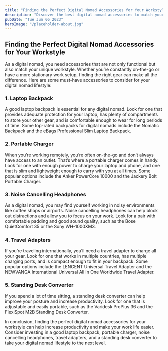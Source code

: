 ```yaml
---
title: "Finding the Perfect Digital Nomad Accessories for Your Workstyle"
description: "Discover the best digital nomad accessories to match your workstyle and increase productivity. Find out more here!"
pubDate: "Tue Jun 06 2023"
heroImage: "/placeholder-about.jpg"
---
```


## Finding the Perfect Digital Nomad Accessories for Your Workstyle

As a digital nomad, you need accessories that are not only functional but also match your unique workstyle. Whether you’re constantly on-the-go or have a more stationary work setup, finding the right gear can make all the difference. Here are some must-have accessories to consider for your digital nomad lifestyle:

### 1. Laptop Backpack

A good laptop backpack is essential for any digital nomad. Look for one that provides adequate protection for your laptop, has plenty of compartments to store your other gear, and is comfortable enough to wear for long periods of time. Some top-rated backpacks for digital nomads include the Nomatic Backpack and the eBags Professional Slim Laptop Backpack.

### 2. Portable Charger

When you’re working remotely, you’re often on-the-go and don’t always have access to an outlet. That’s where a portable charger comes in handy. Look for one with enough power to charge your laptop and phone, and one that is slim and lightweight enough to carry with you at all times. Some popular options include the Anker PowerCore 10000 and the Jackery Bolt Portable Charger.

### 3. Noise Cancelling Headphones

As a digital nomad, you may find yourself working in noisy environments like coffee shops or airports. Noise cancelling headphones can help block out distractions and allow you to focus on your work. Look for a pair with comfortable padding and good sound quality, such as the Bose QuietComfort 35 or the Sony WH-1000XM3.

### 4. Travel Adapters

If you’re traveling internationally, you’ll need a travel adapter to charge all your gear. Look for one that works in multiple countries, has multiple charging ports, and is compact enough to fit in your backpack. Some popular options include the LENCENT Universal Travel Adapter and the NEWVANGA International Universal All in One Worldwide Travel Adapter.

### 5. Standing Desk Converter

If you spend a lot of time sitting, a standing desk converter can help improve your posture and increase productivity. Look for one that is adjustable and easily portable, such as the Varidesk ProPlus 36 and the FlexiSpot M2B Standing Desk Converter.

In conclusion, finding the perfect digital nomad accessories for your workstyle can help increase productivity and make your work life easier. Consider investing in a good laptop backpack, portable charger, noise cancelling headphones, travel adapters, and a standing desk converter to take your digital nomad lifestyle to the next level.